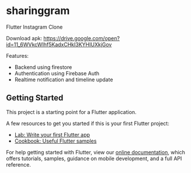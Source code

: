# sharinggram

Flutter Instagram Clone

Download apk: https://drive.google.com/open?id=11_6WVkcWIhf5KadxCHkI3KYHIUXkjGov

Features:
- Backend using firestore
- Authentication using Firebase Auth
- Realtime notification and timeline update

## Getting Started

This project is a starting point for a Flutter application.

A few resources to get you started if this is your first Flutter project:

- [Lab: Write your first Flutter app](https://flutter.dev/docs/get-started/codelab)
- [Cookbook: Useful Flutter samples](https://flutter.dev/docs/cookbook)

For help getting started with Flutter, view our
[online documentation](https://flutter.dev/docs), which offers tutorials,
samples, guidance on mobile development, and a full API reference.

